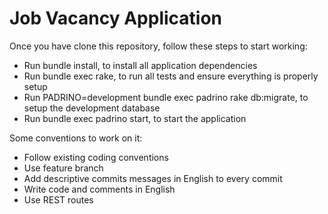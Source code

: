 Job Vacancy Application
=======================

Once you have clone this repository, follow these steps to start working:

* Run bundle install, to install all application dependencies
* Run bundle exec rake, to run all tests and ensure everything is properly setup
* Run PADRINO=development bundle exec padrino rake db:migrate, to setup the development database
* Run bundle exec padrino start, to start the application


Some conventions to work on it:

* Follow existing coding conventions
* Use feature branch
* Add descriptive commits messages in English to every commit
* Write code and comments in English
* Use REST routes